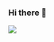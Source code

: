 ### Hi there 👋

<!--
**cemalettinyilmaz/cemalettinyilmaz** is a ✨ _special_ ✨ repository because its `README.md` (this file) appears on your GitHub profile.

Here are some ideas to get you started:

- 🔭 I’m currently working on ...
- 🌱 I’m currently learning ...
- 👯 I’m looking to collaborate on ...
- 🤔 I’m looking for help with ...
- 💬 Ask me about ...
- 📫 How to reach me: ...
- 😄 Pronouns: ...
- ⚡ Fun fact: ...
-->
![](https://68.media.tumblr.com/2fc2b703ac0f42d22dc0365cf7589f70/tumblr_oci9vmChoF1s8c9jeo1_500.gif) 
